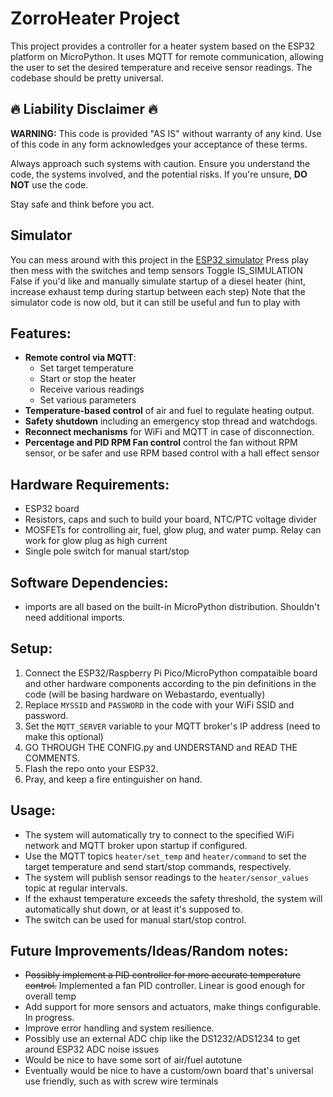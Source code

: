 # ZorroHeater Project

This project provides a controller for a heater system based on the ESP32 platform on MicroPython. It uses MQTT for remote communication, allowing the user to set the desired temperature and receive sensor readings. The codebase should be pretty universal.

## :fire: Liability Disclaimer :fire:

**WARNING:** This code is provided "AS IS" without warranty of any kind. Use of this code in any form acknowledges your acceptance of these terms.

Always approach such systems with caution. Ensure you understand the code, the systems involved, and the potential risks. If you're unsure, **DO NOT** use the code.

Stay safe and think before you act.

## Simulator
You can mess around with this project in the [ESP32 simulator](https://wokwi.com/projects/379601065746814977)
Press play then mess with the switches and temp sensors
Toggle IS_SIMULATION False if you'd like and manually simulate startup of a diesel heater (hint, increase exhaust temp during startup between each step)
Note that the simulator code is now old, but it can still be useful and fun to play with

## Features:

- **Remote control via MQTT**:
  - Set target temperature
  - Start or stop the heater
  - Receive various readings
  - Set various parameters
- **Temperature-based control** of air and fuel to regulate heating output.
- **Safety shutdown** including an emergency stop thread and watchdogs.
- **Reconnect mechanisms** for WiFi and MQTT in case of disconnection.
- **Percentage and PID RPM Fan control** control the fan without RPM sensor, or be safer and use RPM based control with a hall effect sensor

## Hardware Requirements:

- ESP32 board
- Resistors, caps and such to build your board, NTC/PTC voltage divider
- MOSFETs for controlling air, fuel, glow plug, and water pump. Relay can work for glow plug as high current
- Single pole switch for manual start/stop

## Software Dependencies:

- imports are all based on the built-in MicroPython distribution. Shouldn't need additional imports.

## Setup:

1. Connect the ESP32/Raspberry Pi Pico/MicroPython compataible board and other hardware components according to the pin definitions in the code (will be basing hardware on Webastardo, eventually)
2. Replace `MYSSID` and `PASSWORD` in the code with your WiFi SSID and password.
3. Set the `MQTT_SERVER` variable to your MQTT broker's IP address (need to make this optional)
4. GO THROUGH THE CONFIG.py and UNDERSTAND and READ THE COMMENTS.
5. Flash the repo onto your ESP32.
6. Pray, and keep a fire entinguisher on hand.

## Usage:

- The system will automatically try to connect to the specified WiFi network and MQTT broker upon startup if configured.
- Use the MQTT topics `heater/set_temp` and `heater/command` to set the target temperature and send start/stop commands, respectively.
- The system will publish sensor readings to the `heater/sensor_values` topic at regular intervals.
- If the exhaust temperature exceeds the safety threshold, the system will automatically shut down, or at least it's supposed to.
- The switch can be used for manual start/stop control.

## Future Improvements/Ideas/Random notes:

- ~~Possibly implement a PID controller for more accurate temperature control.~~ Implemented a fan PID controller. Linear is good enough for overall temp
- Add support for more sensors and actuators, make things configurable. In progress.
- Improve error handling and system resilience.
- Possibly use an external ADC chip like the DS1232/ADS1234 to get around ESP32 ADC noise issues
- Would be nice to have some sort of air/fuel autotune
- Eventually would be nice to have a custom/own board that's universal use friendly, such as with screw wire terminals
